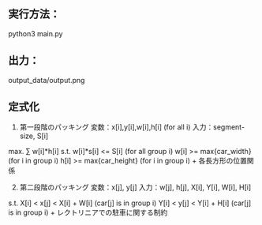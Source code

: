 ## 実行方法：
python3 main.py

## 出力：
output_data/output.png

## 定式化
1. 第一段階のパッキング
変数：x[i],y[i],w[i],h[i] (for all i) 
入力：segment-size, S[i]

max. ∑ w[i]*h[i]
s.t. w[i]*s[i] <= S[i] (for all  group i)
     w[i] >= max{car_width} (for i in group i)
     h[i] >= max{car_height} (for i in group i)
     + 各長方形の位置関係


2. 第二段階のパッキング
変数：x[j], y[j]
入力：w[j], h[j], X[i], Y[i], W[i], H[i]

s.t. X[i] < x[j] < X[i] + W[i] (car[j] is in group i)
     Y[i] < y[j] < Y[i] + H[i] (car[j] is in group i)
     + レクトリニアでの駐車に関する制約